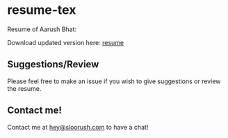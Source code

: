 # resume-tex

Resume of Aarush Bhat:

Download updated version here: [resume](https://github.com/sloorush/resume/releases/download/release/resume.pdf)

## Suggestions/Review

Please feel free to make an issue if you wish to give suggestions or review the resume.

## Contact me!

Contact me at hey@sloorush.com to have a chat!
